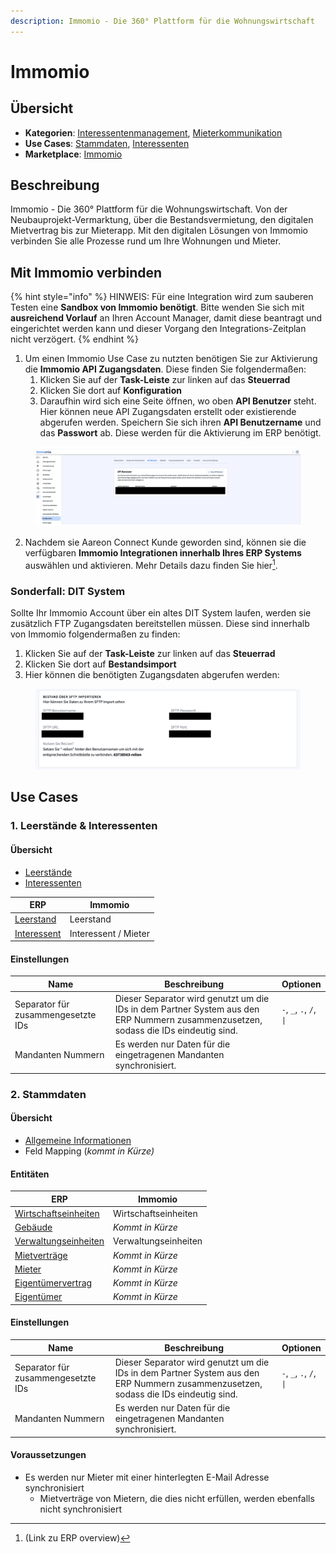 ```yaml
---
description: Immomio - Die 360° Plattform für die Wohnungswirtschaft
---
```


# Immomio

## Übersicht

* **Kategorien**: [Interessentenmanagement](../kategorien/interessentenmanagement.md), [Mieterkommunikation](../kategorien/mieterkommunikation.md)
* **Use Cases**: [Stammdaten](immomio.md#stammdaten), [Interessenten](../kategorien/interessentenmanagement.md)
* **Marketplace**: [Immomio](https://marketplace.aareon.com/de/listings/immomio)

## Beschreibung

Immomio - Die 360° Plattform für die Wohnungswirtschaft. Von der Neubauprojekt-Vermarktung, über die Bestandsvermietung, den digitalen Mietvertrag bis zur Mieterapp. Mit den digitalen Lösungen von Immomio verbinden Sie alle Prozesse rund um Ihre Wohnungen und Mieter.

## Mit Immomio verbinden

{% hint style="info" %}
HINWEIS: Für eine Integration wird zum sauberen Testen eine **Sandbox von Immomio benötigt**. Bitte wenden Sie sich mit **ausreichend Vorlauf** an Ihren Account Manager, damit diese beantragt und eingerichtet werden kann und dieser Vorgang den Integrations-Zeitplan nicht verzögert.
{% endhint %}

1. Um einen Immomio Use Case zu nutzten benötigen Sie zur Aktivierung die **Immomio API Zugangsdaten**. Diese finden Sie folgendermaßen:
   1. Klicken Sie auf der **Task-Leiste** zur linken auf das **Steuerrad**
   2. Klicken Sie dort auf **Konfiguration**
   3. Daraufhin wird sich eine Seite öffnen, wo oben **API Benutzer** steht. Hier können neue API Zugangsdaten erstellt oder existierende abgerufen werden. Speichern Sie sich ihren **API Benutzername** und das **Passwort** ab. Diese werden für die Aktivierung im ERP benötigt.

<figure><img src="../.gitbook/assets/immomio_api_access.png" alt=""><figcaption></figcaption></figure>

2. Nachdem sie Aareon Connect Kunde geworden sind, können sie die verfügbaren **Immomio Integrationen innerhalb Ihres ERP Systems** auswählen und aktivieren. Mehr Details dazu finden Sie hier[^1].

### **Sonderfall: DIT System**

Sollte Ihr Immomio Account über ein altes DIT System laufen, werden sie zusätzlich FTP Zugangsdaten bereitstellen müssen. Diese sind innerhalb von Immomio folgendermaßen zu finden:

1. &#x20;Klicken Sie auf der **Task-Leiste** zur linken auf das **Steuerrad**
2. Klicken Sie dort auf **Bestandsimport**
3. Hier können die benötigten Zugangsdaten abgerufen werden:

<figure><img src="../.gitbook/assets/Screenshot 2023-06-01 at 17.25.58 (1).png" alt=""><figcaption></figcaption></figure>

## Use Cases

### 1. Leerstände & Interessenten

#### Übersicht

* [Leerstände](../use-cases/leerstaende.md)
* [Interessenten](../use-cases/interessenten.md)

| ERP                                           | Immomio              |
| --------------------------------------------- | -------------------- |
| [Leerstand](../entitaeten/leerstaende.md)     | Leerstand            |
| [Interessent](../entitaeten/interessenten.md) | Interessent / Mieter |

#### Einstellungen

| Name                               | Beschreibung                                                                                                                        | Optionen                 |
| ---------------------------------- | ----------------------------------------------------------------------------------------------------------------------------------- | ------------------------ |
| Separator für zusammengesetzte IDs | Dieser Separator wird genutzt um die IDs in dem Partner System aus den ERP Nummern zusammenzusetzen, sodass die IDs eindeutig sind. | `-`, `_`, `.`, `/`, `\|` |
| Mandanten Nummern                  | Es werden nur Daten für die eingetragenen Mandanten synchronisiert.                                                                 |                          |



### 2. Stammdaten

#### Übersicht

* [Allgemeine Informationen](../use-cases/stammdaten.md)
* Feld Mapping (_kommt in Kürze)_

#### Entitäten

| ERP                                                            | Immomio              |
| -------------------------------------------------------------- | -------------------- |
| [Wirtschaftseinheiten](../entitaeten/wirtschaftseinheiten.md)  | Wirtschaftseinheiten |
| [Gebäude](../entitaeten/gebaeude.md)                           | _Kommt in Kürze_     |
| [Verwaltungseinheiten](../kategorien/eigentuemerverwaltung.md) | Verwaltungseinheiten |
| [Mietverträge](../entitaeten/mietvertraege.md)                 | _Kommt in Kürze_     |
| [Mieter](../entitaeten/mieter.md)                              | _Kommt in Kürze_     |
| [Eigentümervertrag](../entitaeten/eigentuemervertraege.md)     | _Kommt in Kürze_     |
| [Eigentümer](../entitaeten/eigentuemer.md)                     | _Kommt in Kürze_     |

#### Einstellungen

| Name                               | Beschreibung                                                                                                                        | Optionen                 |
| ---------------------------------- | ----------------------------------------------------------------------------------------------------------------------------------- | ------------------------ |
| Separator für zusammengesetzte IDs | Dieser Separator wird genutzt um die IDs in dem Partner System aus den ERP Nummern zusammenzusetzen, sodass die IDs eindeutig sind. | `-`, `_`, `.`, `/`, `\|` |
| Mandanten Nummern                  | Es werden nur Daten für die eingetragenen Mandanten synchronisiert.                                                                 |                          |

#### Voraussetzungen

* Es werden nur Mieter mit einer hinterlegten E-Mail Adresse synchronisiert
  * Mietverträge von Mietern, die dies nicht erfüllen, werden ebenfalls nicht synchronisiert

[^1]: (Link zu ERP overview)
